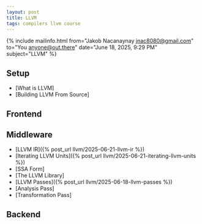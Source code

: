 ```yaml
---
layout: post
title: LLVM
tags: compilers llvm course
---
```


{% include mailinfo.html from="Jakob Nacanaynay <jnac8080@gmail.com>" to="You <anyone@out.there>" date="June 18, 2025, 9:29 PM" subject="LLVM" %}

## Setup

- [What is LLVM]
- [Building LLVM From Source]

## Frontend

## Middleware

- [LLVM IR]({% post_url llvm/2025-06-21-llvm-ir %})
- [Iterating LLVM Units]({% post_url llvm/2025-06-21-iterating-llvm-units %})
- [SSA Form]
- [The LLVM Library]
- [LLVM Passes]({% post_url llvm/2025-06-18-llvm-passes %})
- [Analysis Pass]
- [Transformation Pass]

## Backend
